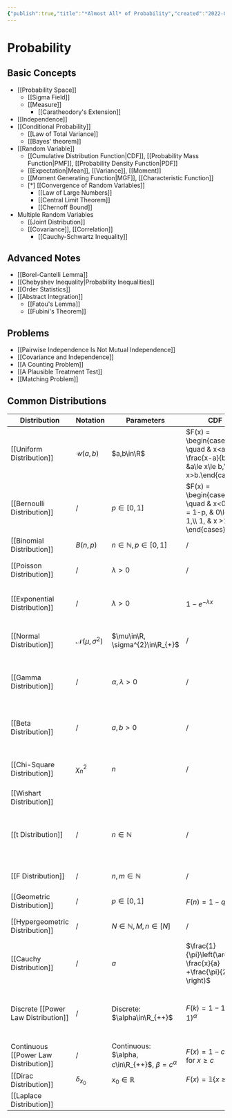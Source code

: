 ```yaml
---
{"publish":true,"title":"*Almost All* of Probability","created":"2022-09-25T14:40:01","modified":"2025-08-19T10:42:36","tags":["pub-prob"],"cssclasses":"","id":"Probability","banner":"https://raw.githubusercontent.com/zcysxy/Figurebed/master/img/Apstrakcija.jpg","banner_icon":"🎲","dg-publish":false,"state":"done","sup":["[[Math]]"],"type":"index"}
---
```



# Probability



## Basic Concepts

- [[Probability Space]]
    - [[Sigma Field]]
    - [[Measure]]
        - [[Caratheodory's Extension]]
- [[Independence]]
- [[Conditional Probability]]
    - [[Law of Total Variance]]
    - [[Bayes' theorem]]
- [[Random Variable]]
    - [[Cumulative Distribution Function\|CDF]], [[Probability Mass Function\|PMF]], [[Probability Density Function\|PDF]]
    - [[Expectation\|Mean]], [[Variance]], [[Moment]]
    - [[Moment Generating Function\|MGF]], [[Characteristic Function]]
    - [*] [[Convergence of Random Variables]]
        - [[Law of Large Numbers]]
        - [[Central Limit Theorem]]
        - [[Chernoff Bound]]
- Multiple Random Variables
    - [[Joint Distribution]]
    - [[Covariance]], [[Correlation]]
        - [[Cauchy-Schwartz Inequality]]

## Advanced Notes

- [[Borel-Cantelli Lemma]]
- [[Chebyshev Inequality\|Probability Inequalities]]
- [[Order Statistics]]
- [[Abstract Integration]]
    - [[Fatou's Lemma]]
    - [[Fubini's Theorem]]

## Problems

- [[Pairwise Independence Is Not Mutual Independence]]
- [[Covariance and Independence]]
- [[A Counting Problem]]
- [[A Plausible Treatment Test]]
- [[Matching Problem]]

## Common Distributions

| Distribution                          | Notation                       | Parameters                                            | CDF                                                                                             | PMF/PDF                                                                                                                                                 | Mean                                        | Variance                                                                                                        | MGF                                                                                           | CF                               |
| ------------------------------------- | ------------------------------ | ----------------------------------------------------- | ----------------------------------------------------------------------------------------------- | ------------------------------------------------------------------------------------------------------------------------------------------------------- | ------------------------------------------- | --------------------------------------------------------------------------------------------------------------- | --------------------------------------------------------------------------------------------- | -------------------------------- |
| [[Uniform Distribution]]              | $\mathcal{U}(a,b)$             | $a,b\in\R$                                            | $F(x) = \begin{cases}0,  \quad & x<a,\\ \frac{x-a}{b-a}, &a\le x\le b,\\ 1,  & x>b.\end{cases}$ | $f(x) = \begin{cases} \frac{1}{b-a}, \quad & a\le x\le b,\\ 0, & \text{otherwise.}\end{cases}$                                                          | $\frac{a+b}{2}$                             | $\frac{(b-a)^{2}}{12}$                                                                                          | $\displaystyle \frac{e^{tb} - e^{ta}}{(b-a)t}$                                                |                                  |
| [[Bernoulli Distribution]]            | /                              | $p\in[0,1]$                                           | $F(x) = \begin{cases} 0, \quad & x<0,\\ q = 1-p, & 0\le x\le 1,\\ 1, & x >1. \end{cases}$       | $p(n) = \begin{cases} p, \quad & n=1, ,\\ q\coloneqq 1-p, & n=0.\end{cases}$                                                                            | $p$                                         | $pq$                                                                                                            | $q + pe^{t}$                                                                                  |                                  |
| [[Binomial Distribution]]             | $B(n,p)$                       | $n \in \mathbb{N}, p\in[0,1]$                         | /                                                                                               | $p(k) = {n \choose k} p^{k}(1-p)^{n-k}$                                                                                                                 | $np$                                        | $npq$                                                                                                           | $(q + pe^{t})^{n}$                                                                            |                                  |
| [[Poisson Distribution]]              | /                              | $\lambda > 0$                                         | /                                                                                               | $\displaystyle p(n) = e^{-\lambda} \frac{\lambda ^{n}}{n!}$                                                                                             | $\lambda$                                   | $\lambda$                                                                                                       | $\exp(\lambda(e^{t}-1))$                                                                      | $\exp(\lambda(e^{it}-1))$        |
| [[Exponential Distribution]]          | /                              | $\lambda > 0$                                         | $1 - e^{-\lambda x}$                                                                            | $\displaystyle f(n) = \begin{cases} \lambda e^{-\lambda x}, \quad &x \ge 0,\\ 0, & x< 0 \end{cases}$                                                    | $\frac{1}{\lambda}$                         | $\frac{1}{\lambda^{2}}$                                                                                         | $\lambda /(\lambda - t), \quad t < \lambda$                                                   | $\lambda /(\lambda - it)$        |
| [[Normal Distribution]]               | $\mathcal{N}(\mu, \sigma^{2})$ | $\mu\in\R, \sigma^{2}\in\R_{+}$                       | /                                                                                               | $\displaystyle f(x)=\frac{1}{\sigma \sqrt{2 \pi}} e^{-\frac{1}{2}\left(\frac{x-\mu}{\sigma}\right)^{2}}$                                                | $\mu$                                       | $\sigma^{2}$                                                                                                    | $e^{\mu t + \sigma^{2}t^{2} /2}$                                                              | $e^{it\mu - \sigma^{2}t^{2} /2}$ |
| [[Gamma Distribution]]                | /                              | $\alpha, \lambda >0$                                  | /                                                                                               | $f(x)=\begin{cases} \frac{\lambda e^{-\lambda x}(\lambda x)^{\alpha -1}}{\Gamma(\alpha)},\quad & x \ge 0,\\0,& x<0 \end{cases}$                         | $\alpha /\lambda$                           | $\alpha /\lambda^{2}$                                                                                           | $\left( \frac{\lambda}{\lambda - t} \right)^{\alpha},\quad t <\lambda$                        |                                  |
| [[Beta Distribution]]                 | /                              | $a,b >0$                                              | /                                                                                               | $f(x)=\frac{\Gamma(a+b)}{\Gamma(a) \Gamma(b)} x^{a-1}(1-x)^{b-1}$                                                                                       | $\frac{a}{a+b}$                             | $\frac{ab}{(a+b)^2(a+b+1)}$                                                                                     | $\frac{\Gamma(a+b)}{\Gamma(a) \Gamma(b)} \int_{0}^{1} x^{a-1}(1-x)^{b-1} e^{tx} \mathrm{d} x$ |                                  |
| [[Chi-Square Distribution]]           | $\chi _{n}^{2}$                | $n$                                                   | /                                                                                               | $\displaystyle f(x) = \frac{e^{-x/2}(x/2)^{n /2 -1}}{2\Gamma(n /2)}, \quad x\ge 0$                                                                      | $n$                                         | $2n$                                                                                                            | $(1-2t)^{-n/2}$                                                                               |                                  |
| [[Wishart Distribution]]              |                                |                                                       |                                                                                                 |                                                                                                                                                         |                                             |                                                                                                                 |                                                                                               |                                  |
| [[t Distribution]]                    | /                              | $n \in \mathbb{N}$                                    | /                                                                                               | $\displaystyle\frac{\Gamma \left(\frac{n+1}{2} \right)} {\sqrt{n\pi}\,\Gamma \left(\frac{n}{2} \right)} \left(1+\frac{x^2}{n} \right)^{-\frac{n+1}{2}}$ | 0                                           | $\frac{n}{n-2}$                                                                                                 | *Undefined*                                                                                   |                                  |
| [[F Distribution]]                    | /                              | $n,m \in \mathbb{N}$                                  | /                                                                                               | /                                                                                                                                                       | $m/(m-2)$                                   | $\displaystyle \frac{2m^{2}(m+n -2)}{n(m-2)^{2}(m-4)}$                                                          | *Undefined*                                                                                   |                                  |
| [[Geometric Distribution]]            | /                              | $p\in [0,1]$                                          | $F(n) = 1 - q^{n}$                                                                              | $p(n) = pq^{n-1}$                                                                                                                                       | $1 /p$                                      | $q /p^{2}$                                                                                                      | $\frac{pe^{t}}{1-qe^{t}}$, $e^{t}< 1 /q$                                                      |                                  |
| [[Hypergeometric Distribution]]       | /                              | $N\in \mathbb{N}, M,n\in [N]$                         | /                                                                                               | $\displaystyle p(k) = \frac{{M \choose k}{N-M \choose n-k}}{{N \choose k}}$                                                                             | $\frac{nM}{N}$                              | $\displaystyle\frac{nM(N-n)(N-M)}{N^{2}(N-1)}$                                                                  | /                                                                                             |                                  |
| [[Cauchy Distribution]]               | /                              | $a$                                                   | $\frac{1}{\pi}\left(\arctan \frac{x}{a} +\frac{\pi}{2}  \right)$                                | $\frac{1}{\pi}\frac{a}{x^{2} + a ^{2}}$                                                                                                                 | *Undefined*                                 | *Undefined*                                                                                                     | *Undefined*                                                                                   |                                  |
| Discrete [[Power Law Distribution]]   | /                              | Discrete: $\alpha\in\R_{++}$                          | $F(k)=1-1 /(k+1)^{\alpha }$                                                                     | $p(k) = 1 /k^{\alpha} - 1 /(k+1)^{\alpha}$                                                                                                              | Discrete: $\sum_{k=1}^{\infty}1/k^{\alpha}$ | Discrete: $\sum_{k=1}^{\infty} 2k^{1-\alpha} - k^{-\alpha} - \left( \sum_{k=1}^{\infty}k^{-\alpha} \right)^{2}$ | Discrete: $1 + (e^{t}-1) \sum_{k=0}^{\infty}e^{tk}(k+1)^{-\alpha}$                            |                                  |
| Continuous [[Power Law Distribution]] | /                              | Continuous: $\alpha, c\in\R_{++}$, $\beta=c^{\alpha}$ | $F(x) = 1 - c^{\alpha} /x^{\alpha}$ for $x\ge c$                                                | $f(x) = \alpha c^{\alpha} /x^{\alpha+1}$                                                                                                                | Continuous: $\frac{\alpha}{\alpha-1}$       | Continuous: $\frac{\alpha}{(\alpha-1)^{2}(\alpha-2)}$                                                           | /                                                                                             |                                  |
| [[Dirac Distribution]]                | $\delta_{x_0}$                 | $x_0\in\mathbb{R}$                                    | $F(x) = \mathbb{1}\left\{ x\ge x_0 \right\}$                                                    | $p(x)=\delta(x-x_0)$                                                                                                                                    | $x_0$                                       | $0$                                                                                                             | $e^{x_0t}$                                                                                    |                                  |
| [[Laplace Distribution]]              |                                |                                                       |                                                                                                 |                                                                                                                                                         |                                             |                                                                                                                 |                                                                                               |                                  |


